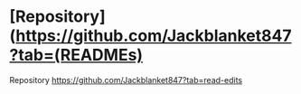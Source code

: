 # [Repository](https://github.com/Jackblanket847?tab=(READMEs)

<key>Repository</key>
                   <value>https://github.com/Jackblanket847?tab=read-edits</value>
